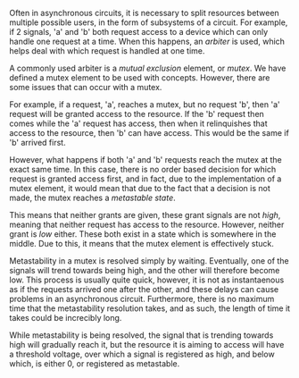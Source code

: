 Often in asynchronous circuits, it is necessary to split resources between
multiple possible users, in the form of subsystems of a circuit. For example,
if 2 signals, 'a' and 'b' both request access to a device which can only
handle one request at a time. When this happens, an *arbiter* is used, which
helps deal with which request is handled at one time.

A commonly used arbiter is a *mutual exclusion* element, or *mutex*. We have
defined a mutex element to be used with concepts. However, there are some
issues that can occur with a mutex.

For example, if a request, 'a', reaches a mutex, but no request 'b', then 'a'
request will be granted access to the resource. If the 'b' request then comes
while the 'a' request has access, then when it relinquishes that access to the
resource, then 'b' can have access. This would be the same if 'b' arrived
first.

However, what happens if both 'a' and 'b' requests reach the mutex at the
exact same time. In this case, there is no order based decision for which
request is granted access first, and in fact, due to the implementation of a
mutex element, it would mean that due to the fact that a decision is not made,
the mutex reaches a *metastable state*.

This means that neither grants are given, these grant signals are not *high*,
meaning that neither request has access to the resource. However, neither
grant is *low* either. These both exist in a state which is somewhere in the
middle. Due to this, it means that the mutex element is effectively stuck.

Metastability in a mutex is resolved simply by waiting. Eventually, one of the
signals will trend towards being high, and the other will therefore become
low. This process is usually quite quick, however, it is not as
instantaenous as if the requests arrived one after the other, and these delays
can cause problems in an asynchronous circuit. Furthermore, there is no
maximum time that the metastability resolution takes, and as such, the length
of time it takes could be increcibly long.

While metastability is being resolved, the signal that is trending towards
high will gradually reach it, but the resource it is aiming to access will
have a threshold voltage, over which a signal is registered as high, and below
which, is either 0, or registered as metastable.